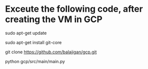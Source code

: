 
# Exceute the following code, after creating the VM in GCP

sudo apt-get update

sudo apt-get install git-core

git clone https://github.com/balajigan/gcp.git

python gcp/src/main/main.py

